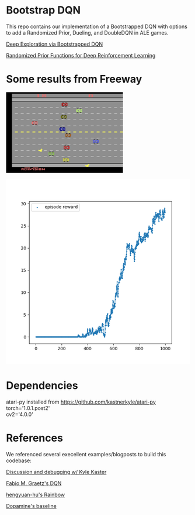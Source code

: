 # Bootstrap DQN


This repo contains our implementation of a Bootstrapped DQN with options to add a Randomized Prior, 
Dueling, and DoubleDQN in ALE games. 

[Deep Exploration via Bootstrapped DQN](https://arxiv.org/abs/1602.04621)

[Randomized Prior Functions for Deep Reinforcement Learning](https://arxiv.org/abs/1806.03335)

# Some results from Freeway

![alt text](figs/small_ATARI_step0001508988_r0024_testcolor.gif?raw=true "Freeway Agent - Bootstrap with Prior")

![alt text](figs/freeway_9heads_prior_episode_reward.png?raw=true "Freeway Agent - Bootstrap with Prior")

# Dependencies

atari-py installed from https://github.com/kastnerkyle/atari-py  
torch='1.0.1.post2'  
cv2='4.0.0'  


# References

We referenced several execellent examples/blogposts to build this codebase: 

[Discussion and debugging w/ Kyle Kaster](https://gist.github.com/kastnerkyle/a4498fdf431a3a6d551bcc30cd9a35a0)

[Fabio M. Graetz's DQN](https://github.com/fg91/Deep-Q-Learning/blob/master/DQN.ipynb)

[hengyuan-hu's Rainbow](https://github.com/hengyuan-hu/rainbow)

[Dopamine's baseline](https://github.com/google/dopamine)
